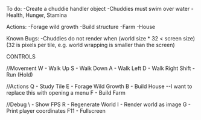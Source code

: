 To do:
-Create a chuddie handler object
-Chuddies must swim over water
-Health, Hunger, Stamina

Actions:
-Forage wild growth
-Build structure
	-Farm
	-House

Known Bugs:
-Chuddies do not render when (world size * 32 < screen size) (32 is pixels per tile, e.g. world wrapping is smaller than the screen)

CONTROLS

//Movement
W - Walk Up
S - Walk Down
A - Walk Left
D - Walk Right
Shift - Run (Hold)

//Actions
Q - Study Tile
E - Forage Wild Growth
B - Build House        --I want to replace this with opening a menu
F - Build Farm

//Debug
\ - Show FPS
R - Regenerate World
I - Render world as image
G - Print player coordinates
F11 - Fullscreen